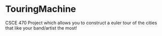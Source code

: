 TouringMachine
==============

CSCE 470 Project which allows you to construct a euler tour of the cities that like your band/artist the most!
